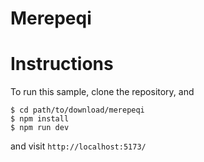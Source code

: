 # Merepeqi

# Instructions

To run this sample, clone the repository, and

```
$ cd path/to/download/merepeqi
$ npm install
$ npm run dev
```
and visit `http://localhost:5173/`
